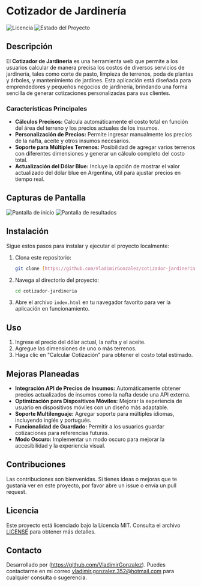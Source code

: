 # Cotizador de Jardinería

![Licencia](https://img.shields.io/badge/license-MIT-blue.svg)
![Estado del Proyecto](https://img.shields.io/badge/status-En%20desarrollo-yellow)

## Descripción

El **Cotizador de Jardinería** es una herramienta web que permite a los usuarios calcular de manera precisa los costos de diversos servicios de jardinería, tales como corte de pasto, limpieza de terrenos, poda de plantas y árboles, y mantenimiento de jardines. Esta aplicación está diseñada para emprendedores y pequeños negocios de jardinería, brindando una forma sencilla de generar cotizaciones personalizadas para sus clientes.

### Características Principales

- **Cálculos Precisos:** Calcula automáticamente el costo total en función del área del terreno y los precios actuales de los insumos.
- **Personalización de Precios:** Permite ingresar manualmente los precios de la nafta, aceite y otros insumos necesarios.
- **Soporte para Múltiples Terrenos:** Posibilidad de agregar varios terrenos con diferentes dimensiones y generar un cálculo completo del costo total.
- **Actualización del Dólar Blue:** Incluye la opción de mostrar el valor actualizado del dólar blue en Argentina, útil para ajustar precios en tiempo real.

## Capturas de Pantalla

![Pantalla de inicio](./images/home.png)
![Pantalla de resultados](./images/results.png)

## Instalación

Sigue estos pasos para instalar y ejecutar el proyecto localmente:

1. Clona este repositorio:
    ```bash
    git clone [https://github.com/VladimirGonzalez/cotizador-jardineria.git]
    ```
2. Navega al directorio del proyecto:
    ```bash
    cd cotizador-jardineria
    ```
3. Abre el archivo `index.html` en tu navegador favorito para ver la aplicación en funcionamiento.

## Uso

1. Ingrese el precio del dólar actual, la nafta y el aceite.
2. Agregue las dimensiones de uno o más terrenos.
3. Haga clic en "Calcular Cotización" para obtener el costo total estimado.

## Mejoras Planeadas

- **Integración API de Precios de Insumos:** Automáticamente obtener precios actualizados de insumos como la nafta desde una API externa.
- **Optimización para Dispositivos Móviles:** Mejorar la experiencia de usuario en dispositivos móviles con un diseño más adaptable.
- **Soporte Multilenguaje:** Agregar soporte para múltiples idiomas, incluyendo inglés y portugués.
- **Funcionalidad de Guardado:** Permitir a los usuarios guardar cotizaciones para referencias futuras.
- **Modo Oscuro:** Implementar un modo oscuro para mejorar la accesibilidad y la experiencia visual.

## Contribuciones

Las contribuciones son bienvenidas. Si tienes ideas o mejoras que te gustaría ver en este proyecto, por favor abre un issue o envía un pull request.

## Licencia

Este proyecto está licenciado bajo la Licencia MIT. Consulta el archivo [LICENSE](LICENSE) para obtener más detalles.

## Contacto

Desarrollado por (https://github.com/VladimirGonzalez). Puedes contactarme en mi correo [vladimir.gonzalez.352@hotmail.com](vladimir.gonzalez.352@hotmail.com) para cualquier consulta o sugerencia.

